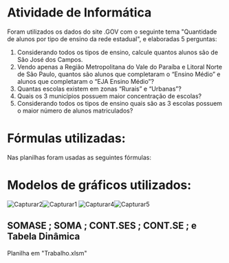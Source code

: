 # Atividade de Informática
Foram utilizados os dados do site .GOV com o seguinte tema "Quantidade de alunos por tipo de ensino da rede estadual", e elaboradas 5 perguntas:
1) Considerando todos os tipos de ensino, calcule quantos alunos são de São José dos Campos.
2) Vendo apenas a Região Metropolitana do Vale do Paraíba e Litoral Norte de São Paulo, quantos são alunos que completaram o “Ensino Médio” e alunos que completaram o “EJA Ensino Médio”?
3) Quantas escolas existem em zonas “Rurais” e “Urbanas”?
4) Quais os 3 municípios possuem maior concentração de escolas?
5) Considerando todos os tipos de ensino quais são as 3 escolas possuem o maior número de alunos matriculados?
# Fórmulas utilizadas:
Nas planilhas foram usadas as seguintes fórmulas:
# Modelos de gráficos utilizados:
![Capturar2](https://github.com/user-attachments/assets/57638e08-a761-4a0e-b0fa-6ef138653bda)![Capturar1](https://github.com/user-attachments/assets/7e8650c0-25e5-4122-b342-e3fd853c16db)
![Capturar4](https://github.com/user-attachments/assets/61dfbd78-73be-4f7f-92fb-93dd7718a4bc)![Capturar5](https://github.com/user-attachments/assets/7d2c7ac2-7683-4ace-85ca-cb43e95ce13f)
## SOMASE ; SOMA ; CONT.SES ; CONT.SE ; e Tabela Dinâmica
Planilha em "Trabalho.xlsm"
